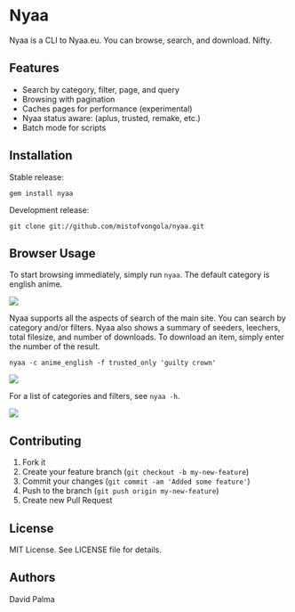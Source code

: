 # Nyaa

Nyaa is a CLI to Nyaa.eu. You can browse, search, and download. Nifty.

## Features

* Search by category, filter, page, and query
* Browsing with pagination
* Caches pages for performance (experimental)
* Nyaa status aware: (aplus, trusted, remake, etc.)
* Batch mode for scripts

## Installation

Stable release:

    gem install nyaa

Development release:

    git clone git://github.com/mistofvongola/nyaa.git

## Browser Usage

To start browsing immediately, simply run `nyaa`. The default category is english anime.

![](https://github.com/mistofvongola/nyaa/raw/master/screenshots/screenshot_1.png)

Nyaa supports all the aspects of search of the main site. You can search by category and/or filters. Nyaa also shows a summary of seeders, leechers, total filesize, and number of downloads. To download an item, simply enter the number of the result.

    nyaa -c anime_english -f trusted_only 'guilty crown'

![](https://github.com/mistofvongola/nyaa/raw/master/screenshots/screenshot_2.png)

For a list of categories and filters, see `nyaa -h`.

![](https://github.com/mistofvongola/nyaa/raw/master/screenshots/screenshot_3.png)

## Contributing
1. Fork it
2. Create your feature branch (`git checkout -b my-new-feature`)
3. Commit your changes (`git commit -am 'Added some feature'`)
4. Push to the branch (`git push origin my-new-feature`)
5. Create new Pull Request

## License

MIT License. See LICENSE file for details.

## Authors

David Palma
